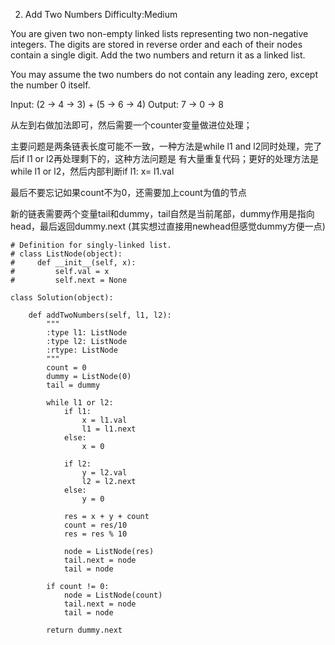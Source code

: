 2. Add Two Numbers
Difficulty:Medium

You are given two non-empty linked lists representing two non-negative integers. The digits are stored in reverse order and each of their nodes contain a single digit. Add the two numbers and return it as a linked list.

You may assume the two numbers do not contain any leading zero, except the number 0 itself.

Input: (2 -> 4 -> 3) + (5 -> 6 -> 4)
Output: 7 -> 0 -> 8

从左到右做加法即可，然后需要一个counter变量做进位处理；

主要问题是两条链表长度可能不一致，一种方法是while l1 and l2同时处理，完了后if l1 or l2再处理剩下的，这种方法问题是
有大量重复代码；更好的处理方法是while l1 or l2，然后内部判断if l1: x= l1.val

最后不要忘记如果count不为0，还需要加上count为值的节点

新的链表需要两个变量tail和dummy，tail自然是当前尾部，dummy作用是指向head，最后返回dummy.next
(其实想过直接用newhead但感觉dummy方便一点)

```
# Definition for singly-linked list.
# class ListNode(object):
#     def __init__(self, x):
#         self.val = x
#         self.next = None

class Solution(object):

    def addTwoNumbers(self, l1, l2):
        """
        :type l1: ListNode
        :type l2: ListNode
        :rtype: ListNode
        """
        count = 0
        dummy = ListNode(0)
        tail = dummy

        while l1 or l2:
            if l1:
                x = l1.val
                l1 = l1.next
            else:
                x = 0

            if l2:
                y = l2.val
                l2 = l2.next
            else:
                y = 0

            res = x + y + count
            count = res/10
            res = res % 10

            node = ListNode(res)
            tail.next = node
            tail = node

        if count != 0:
            node = ListNode(count)
            tail.next = node
            tail = node         

        return dummy.next
```
